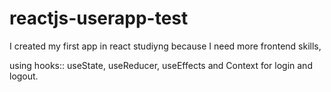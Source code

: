 # reactjs-userapp-test

I created my first app in react studiyng because I need more frontend skills, 

using hooks::  useState, useReducer, useEffects and Context for login and logout. 

